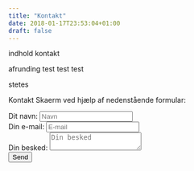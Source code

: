 ```yaml
---
title: "Kontakt"
date: 2018-01-17T23:53:04+01:00
draft: false
---
```


indhold kontakt

afrunding
test
test
test

stetes

Kontakt Skaerm ved hjælp af nedenstående formular:
<form action="https://formspree.io/hello@stefangrage.com" method="POST">
  <div class="form-group">
    <label for="ditnavn">Dit navn:</label>
    <input type="text" name="navn" id="ditnavn" placeholder="Navn" class="form-control">
  </div>
  <div class="form-group">
    <label for="dinemail">Din e-mail:</label>
    <input type="email" name="afsender" id="dinemail" placeholder="E-mail" class="form-control">
  </div>
  <div class="form-group">
    <label for="dinbesked">Din besked:</label>
    <textarea name="besked" id="dinbesked" placeholder="Din besked" class="form-control"></textarea>
  </div>
    <input type="submit" class="btn btn-default" value="Send">
</form>
